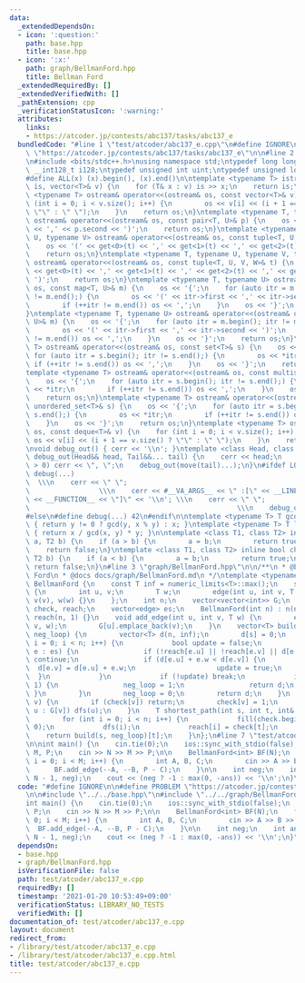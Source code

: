 ```yaml
---
data:
  _extendedDependsOn:
  - icon: ':question:'
    path: base.hpp
    title: base.hpp
  - icon: ':x:'
    path: graph/BellmanFord.hpp
    title: Bellman Ford
  _extendedRequiredBy: []
  _extendedVerifiedWith: []
  _pathExtension: cpp
  _verificationStatusIcon: ':warning:'
  attributes:
    links:
    - https://atcoder.jp/contests/abc137/tasks/abc137_e
  bundledCode: "#line 1 \"test/atcoder/abc137_e.cpp\"\n#define IGNORE\n\n#define PROBLEM\
    \ \"https://atcoder.jp/contests/abc137/tasks/abc137_e\"\n\n#line 2 \"base.hpp\"\
    \n#include <bits/stdc++.h>\nusing namespace std;\ntypedef long long ll;\ntypedef\
    \ __int128_t i128;\ntypedef unsigned int uint;\ntypedef unsigned long long ull;\n\
    #define ALL(x) (x).begin(), (x).end()\n\ntemplate <typename T> istream& operator>>(istream&\
    \ is, vector<T>& v) {\n    for (T& x : v) is >> x;\n    return is;\n}\ntemplate\
    \ <typename T> ostream& operator<<(ostream& os, const vector<T>& v) {\n    for\
    \ (int i = 0; i < v.size(); i++) {\n        os << v[i] << (i + 1 == v.size() ?\
    \ \"\" : \" \");\n    }\n    return os;\n}\ntemplate <typename T, typename U>\
    \ ostream& operator<<(ostream& os, const pair<T, U>& p) {\n    os << '(' << p.first\
    \ << ',' << p.second << ')';\n    return os;\n}\ntemplate <typename T, typename\
    \ U, typename V> ostream& operator<<(ostream& os, const tuple<T, U, V>& t) {\n\
    \    os << '(' << get<0>(t) << ',' << get<1>(t) << ',' << get<2>(t) << ')';\n\
    \    return os;\n}\ntemplate <typename T, typename U, typename V, typename W>\
    \ ostream& operator<<(ostream& os, const tuple<T, U, V, W>& t) {\n    os << '('\
    \ << get<0>(t) << ',' << get<1>(t) << ',' << get<2>(t) << ',' << get<3>(t) <<\
    \ ')';\n    return os;\n}\ntemplate <typename T, typename U> ostream& operator<<(ostream&\
    \ os, const map<T, U>& m) {\n    os << '{';\n    for (auto itr = m.begin(); itr\
    \ != m.end();) {\n        os << '(' << itr->first << ',' << itr->second << ')';\n\
    \        if (++itr != m.end()) os << ',';\n    }\n    os << '}';\n    return os;\n\
    }\ntemplate <typename T, typename U> ostream& operator<<(ostream& os, const unordered_map<T,\
    \ U>& m) {\n    os << '{';\n    for (auto itr = m.begin(); itr != m.end();) {\n\
    \        os << '(' << itr->first << ',' << itr->second << ')';\n        if (++itr\
    \ != m.end()) os << ',';\n    }\n    os << '}';\n    return os;\n}\ntemplate <typename\
    \ T> ostream& operator<<(ostream& os, const set<T>& s) {\n    os << '{';\n   \
    \ for (auto itr = s.begin(); itr != s.end();) {\n        os << *itr;\n       \
    \ if (++itr != s.end()) os << ',';\n    }\n    os << '}';\n    return os;\n}\n\
    template <typename T> ostream& operator<<(ostream& os, const multiset<T>& s) {\n\
    \    os << '{';\n    for (auto itr = s.begin(); itr != s.end();) {\n        os\
    \ << *itr;\n        if (++itr != s.end()) os << ',';\n    }\n    os << '}';\n\
    \    return os;\n}\ntemplate <typename T> ostream& operator<<(ostream& os, const\
    \ unordered_set<T>& s) {\n    os << '{';\n    for (auto itr = s.begin(); itr !=\
    \ s.end();) {\n        os << *itr;\n        if (++itr != s.end()) os << ',';\n\
    \    }\n    os << '}';\n    return os;\n}\ntemplate <typename T> ostream& operator<<(ostream&\
    \ os, const deque<T>& v) {\n    for (int i = 0; i < v.size(); i++) {\n       \
    \ os << v[i] << (i + 1 == v.size() ? \"\" : \" \");\n    }\n    return os;\n}\n\
    \nvoid debug_out() { cerr << '\\n'; }\ntemplate <class Head, class... Tail> void\
    \ debug_out(Head&& head, Tail&&... tail) {\n    cerr << head;\n    if (sizeof...(Tail)\
    \ > 0) cerr << \", \";\n    debug_out(move(tail)...);\n}\n#ifdef LOCAL\n#define\
    \ debug(...)                                                                 \
    \  \\\n    cerr << \" \";                                                    \
    \                 \\\n    cerr << #__VA_ARGS__ << \" :[\" << __LINE__ << \":\"\
    \ << __FUNCTION__ << \"]\" << '\\n'; \\\n    cerr << \" \";                  \
    \                                                   \\\n    debug_out(__VA_ARGS__)\n\
    #else\n#define debug(...) 42\n#endif\n\ntemplate <typename T> T gcd(T x, T y)\
    \ { return y != 0 ? gcd(y, x % y) : x; }\ntemplate <typename T> T lcm(T x, T y)\
    \ { return x / gcd(x, y) * y; }\n\ntemplate <class T1, class T2> inline bool chmin(T1&\
    \ a, T2 b) {\n    if (a > b) {\n        a = b;\n        return true;\n    }\n\
    \    return false;\n}\ntemplate <class T1, class T2> inline bool chmax(T1& a,\
    \ T2 b) {\n    if (a < b) {\n        a = b;\n        return true;\n    }\n   \
    \ return false;\n}\n#line 3 \"graph/BellmanFord.hpp\"\n\n/**\n * @brief Bellman\
    \ Ford\n * @docs docs/graph/BellmanFord.md\n */\ntemplate <typename T> struct\
    \ BellmanFord {\n    const T inf = numeric_limits<T>::max();\n    struct edge\
    \ {\n        int u, v;\n        T w;\n        edge(int u, int v, T w) : u(u),\
    \ v(v), w(w) {}\n    };\n    int n;\n    vector<vector<int>> G;\n    vector<int>\
    \ check, reach;\n    vector<edge> es;\n    BellmanFord(int n) : n(n), G(n), check(n),\
    \ reach(n, 1) {}\n    void add_edge(int u, int v, T w) {\n        es.emplace_back(u,\
    \ v, w);\n        G[u].emplace_back(v);\n    }\n    vector<T> build(int s, int&\
    \ neg_loop) {\n        vector<T> d(n, inf);\n        d[s] = 0;\n        for (int\
    \ i = 0; i < n; i++) {\n            bool update = false;\n            for (auto\
    \ e : es) {\n                if (!reach[e.u] || !reach[e.v] || d[e.u] == inf)\
    \ continue;\n                if (d[e.u] + e.w < d[e.v]) {\n                  \
    \  d[e.v] = d[e.u] + e.w;\n                    update = true;\n              \
    \  }\n            }\n            if (!update) break;\n            if (i == n -\
    \ 1) {\n                neg_loop = 1;\n                return d;\n           \
    \ }\n        }\n        neg_loop = 0;\n        return d;\n    }\n    void dfs(int\
    \ v) {\n        if (check[v]) return;\n        check[v] = 1;\n        for (int\
    \ u : G[v]) dfs(u);\n    }\n    T shortest_path(int s, int t, int& neg_loop) {\n\
    \        for (int i = 0; i < n; i++) {\n            fill(check.begin(), check.end(),\
    \ 0);\n            dfs(i);\n            reach[i] = check[t];\n        }\n    \
    \    return build(s, neg_loop)[t];\n    }\n};\n#line 7 \"test/atcoder/abc137_e.cpp\"\
    \n\nint main() {\n    cin.tie(0);\n    ios::sync_with_stdio(false);\n    int N,\
    \ M, P;\n    cin >> N >> M >> P;\n\n    BellmanFord<int> BF(N);\n    for (int\
    \ i = 0; i < M; i++) {\n        int A, B, C;\n        cin >> A >> B >> C;\n  \
    \      BF.add_edge(--A, --B, P - C);\n    }\n\n    int neg;\n    int ans = BF.shortest_path(0,\
    \ N - 1, neg);\n    cout << (neg ? -1 : max(0, -ans)) << '\\n';\n}\n"
  code: "#define IGNORE\n\n#define PROBLEM \"https://atcoder.jp/contests/abc137/tasks/abc137_e\"\
    \n\n#include \"../../base.hpp\"\n#include \"../../graph/BellmanFord.hpp\"\n\n\
    int main() {\n    cin.tie(0);\n    ios::sync_with_stdio(false);\n    int N, M,\
    \ P;\n    cin >> N >> M >> P;\n\n    BellmanFord<int> BF(N);\n    for (int i =\
    \ 0; i < M; i++) {\n        int A, B, C;\n        cin >> A >> B >> C;\n      \
    \  BF.add_edge(--A, --B, P - C);\n    }\n\n    int neg;\n    int ans = BF.shortest_path(0,\
    \ N - 1, neg);\n    cout << (neg ? -1 : max(0, -ans)) << '\\n';\n}"
  dependsOn:
  - base.hpp
  - graph/BellmanFord.hpp
  isVerificationFile: false
  path: test/atcoder/abc137_e.cpp
  requiredBy: []
  timestamp: '2021-01-20 10:53:49+09:00'
  verificationStatus: LIBRARY_NO_TESTS
  verifiedWith: []
documentation_of: test/atcoder/abc137_e.cpp
layout: document
redirect_from:
- /library/test/atcoder/abc137_e.cpp
- /library/test/atcoder/abc137_e.cpp.html
title: test/atcoder/abc137_e.cpp
---
```

